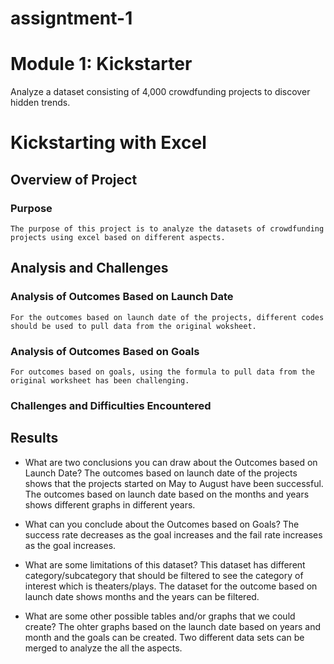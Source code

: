 # assigntment-1
# Module 1: Kickstarter

Analyze a dataset consisting of 4,000 crowdfunding projects to discover hidden trends.

# Kickstarting with Excel

## Overview of Project

### Purpose
	The purpose of this project is to analyze the datasets of crowdfunding projects using excel based on different aspects.

## Analysis and Challenges

### Analysis of Outcomes Based on Launch Date
 	For the outcomes based on launch date of the projects, different codes should be used to pull data from the original woksheet.  

### Analysis of Outcomes Based on Goals
	For outcomes based on goals, using the formula to pull data from the original worksheet has been challenging.

### Challenges and Difficulties Encountered

## Results

- What are two conclusions you can draw about the Outcomes based on Launch Date?
	The outcomes based on launch date of the projects shows that the projects started on May to August have been successful.
	The outcomes based on launch date based on the months and years shows different graphs in different years.

- What can you conclude about the Outcomes based on Goals?
	The success rate decreases as the goal increases and the fail rate increases as the goal increases.

- What are some limitations of this dataset?
	This dataset has different category/subcategory that should be filtered to see the category of interest which is theaters/plays.
	The dataset for the outcome based on launch date shows months and the years can be filtered.

- What are some other possible tables and/or graphs that we could create?
	The ohter graphs based on the launch date based on years and month and the goals can be created. Two different data sets can be
	merged to analyze the all the aspects.
	
	
